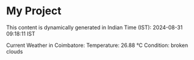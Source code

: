 # My Project

This content is dynamically generated in Indian Time (IST): 2024-08-31 09:18:11 IST


Current Weather in Coimbatore:
Temperature: 26.88 °C
Condition: broken clouds
